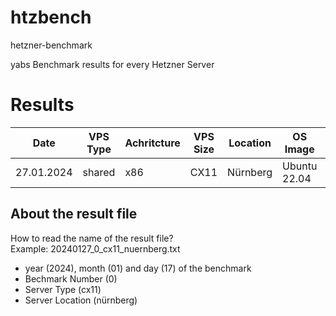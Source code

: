 # htzbench
hetzner-benchmark

yabs Benchmark results for every Hetzner Server

# Results
Date|VPS Type|Achritcture|VPS Size|Location|OS Image|Command|yabs Version|Link
---|---|---|---|---|---|---|---|---
27.01.2024|shared|x86|CX11|Nürnberg|Ubuntu 22.04|"curl -sL yabs.sh | bash"|v2024-01-01||

## About the result file
How to read the name of the result file?  
Example: 20240127_0_cx11_nuernberg.txt

- year (2024), month (01) and day (17) of the benchmark  
- Bechmark Number (0)  
- Server Type (cx11) 
- Server Location (nürnberg)  